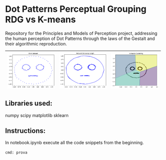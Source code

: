 # Dot Patterns Perceptual Grouping RDG vs K-means
Repository for the Principles and Models of Perception project, addressing the human perception of Dot Patterns through the laws of the Gestalt and their algorithmic reproduction.

| ![Image 1](https://github.com/Teolul/Dot_Patterns_Perceptual_Grouping_RDG_vs_K-means/blob/main/Dot_Face.PNG "Alt text for Image 1") | ![Image 2](https://github.com/Teolul/Dot_Patterns_Perceptual_Grouping_RDG_vs_K-means/blob/main/RDG_Face.PNG "Alt text for Image 2") | ![Image 3](https://github.com/Teolul/Dot_Patterns_Perceptual_Grouping_RDG_vs_K-means/blob/main/KMeans_Face.PNG "Alt text for Image 3") |
|-------------------------------------------------------------------------------------------------------------------------------------|-------------------------------------------------------------------------------------------------------------------------------------|----------------------------------------------------------------------------------------------------------------------------------------|

## Libraries used:
numpy
scipy
matplotlib
sklearn

## Instructions:
In notebook.ipynb execute all the code snippets from the beginning.

`cmd: prova`